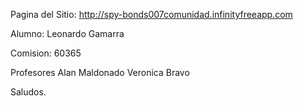 Pagina del Sitio: http://spy-bonds007comunidad.infinityfreeapp.com

Alumno: Leonardo Gamarra 

Comision: 60365


Profesores
Alan Maldonado
Veronica Bravo

Saludos.
